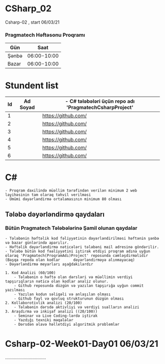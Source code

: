 # CSharp_02
Csharp-02 , start  06/03/21

### Pragmatech Həftəsonu Proqramı

| Gün  | Saat |
| ------------- | ------------- |
| Şənbə  | 06:00-10:00  | 
| Bazar  | 06:00-10:00 |

# Stundent list
| Id | Ad Soyad | - C# tələbələri üçün repo adı 'PragmatechCsharpProject' |
| --- | --- | --- |
| 1 |  | https://github.com/ |	
| 2 |  | https://github.com/ |
| 3 | 	| https://github.com/ 
| 4 |  | https://github.com/ |
| 5 | 	| https://github.com/ |
| 6 | 	| https://github.com/ |

# C#
    - Proqram daxilində müəllim tərəfindən verilən minimum 2 web layihəsinin tam olaraq təhvil verilməsi
    - Ümümi dəyərləndirmə ortalamasının minimum 80 olması

## Tələbə dəyərləndirmə qaydaları
### Bütün Pragmatech Tələbələrinə Şamil olunan qaydalar
    - Tələbənin həftəlik kod fəliyyətinin dəyərləndirilməsi həftənin şənbə və bazar günlərində aparılır.
    - Həftəlik dəyərləndirmə nəticələri tələbəni mail adresinə göndərilir.
    - Tələbə bütün kod fəaliyyətini iştirak etdiyi proqram adına uyğun olaraq 'Pragmatech(ProqramAdı)Project' reposunda cəmləşdirməlidir (Başqa repoda olan kodlar      dəyərləndirməyə alınmayacaq)
    - Dəyərləndirmə meyarları aşağdakılardır

    1. Kod Analizi (60/100)
        - Tələbənin o həftə olan dərsləri və müəllimin verdiyi tapşırıqların nəticə olan kodlar analiz olunur. 
        - Github reposunda düzgün və yazılan tapşırığa uyğun commit yazılması
        - Yazılan kodun səliqəli və anlaşılan olması
        - Github fayl və qovluq strukturunun düzgün olması
    2. Kollaborotivlik analizi (20/100)
        - Tələbənin dərsdə aktivliyi və verdiyi sualların analizi
    3. Araşdırma və inkişaf analizi ((20/100))
        - Seminar və Live Coding-lərdə iştirak
        - Yazdığı texniki məqalələr
        - Dərsdən əlavə həlletdiyi algoritmik problemlər

# Csharp-02-Week01-Day01 06/03/21
.................................

